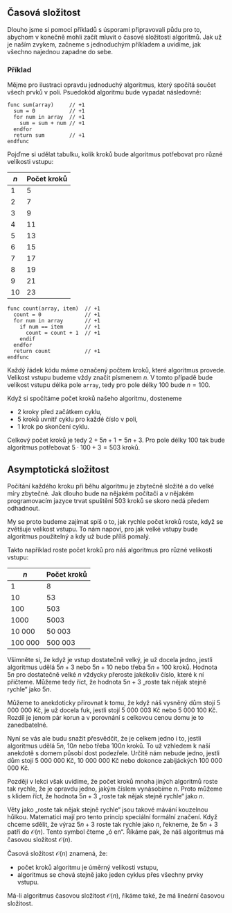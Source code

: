 ## Časová složitost

Dlouho jsme si pomocí příkladů s úsporami připravovali půdu pro to, abychom v konečně mohli začít mluvit o časové složitosti algoritmů. Jak už je naším zvykem, začneme s jednoduchým příkladem a uvidíme, jak všechno najednou zapadne do sebe.

### Příklad

Mějme pro ilustraci opravdu jednoduchý algoritmus, který spočítá součet všech prvků v poli. Psuedokód algoritmu bude vypadat následovně:

```
func sum(array)     // +1
  sum = 0           // +1
  for num in array  // +1
    sum = sum + num // +1
  endfor
  return sum        // +1
endfunc
```

Pojďme si udělat tabulku, kolik kroků bude algoritmus potřebovat pro různé velikosti vstupu: 

| $n$     | Počet kroků |
| ------- | ----------- |
| 1       | 5           |
| 2       | 7           |
| 3       | 9           |
| 4       | 11          |
| 5       | 13          |
| 6       | 15          |
| 7       | 17          |
| 8       | 19          |
| 9       | 21          |
| 10      | 23          |



```
func count(array, item)  // +1
  count = 0              // +1
  for num in array       // +1
    if num == item       // +1
      count = count + 1  // +1
    endif
  endfor
  return count           // +1
endfunc
```

Každý řádek kódu máme označený počtem kroků, které algoritmus provede. Velikost vstupu budeme vždy značit písmenem $n$. V tomto případě bude velikost vstupu délka pole `array`, tedy pro pole délky 100 bude $n = 100$.

Když si spočítáme počet kroků našeho algoritmu, dosteneme

- 2 kroky před začátkem cyklu,
- 5 kroků uvnitř cyklu pro každé číslo v poli,
- 1 krok po skončení cyklu.

Celkový počet kroků je tedy $2 + 5n + 1 = 5n + 3$. Pro pole délky 100 tak bude algoritmus potřebovat $5 \cdot 100 + 3 = 503$ kroků.

## Asymptotická složitost

Počítání každého kroku při běhu algoritmu je zbytečně složité a do velké míry zbytečné. Jak dlouho bude na nějakém počítači a v nějakém programovacím jazyce trvat spuštění 503 kroků se skoro nedá předem odhadnout.

My se proto budeme zajímat spíš o to, jak rychle počet kroků roste, když se zvětšuje velikost vstupu. To nám napoví, pro jak velké vstupy bude algoritmus použitelný a kdy už bude příliš pomalý.

Takto například roste počet kroků pro náš algoritmus pro různé velikosti vstupu:

| $n$     | Počet kroků |
| ------- | ----------- |
| 1       | 8           |
| 10      | 53          |
| 100     | 503         |
| 1000    | 5003        |
| 10 000  | 50 003      |
| 100 000 | 500 003     |

Všimněte si, že když je vstup dostatečně velký, je už docela jedno, jestli algoritmus udělá $5n + 3$ nebo $5n + 10$ nebo třeba $5n + 100$ kroků. Hodnota $5n$ pro dostatečně velké $n$ vždycky přeroste jakékoliv číslo, které k ní přičteme. Můžeme tedy říct, že hodnota $5n + 3$ „roste tak nějak stejně rychle“ jako $5n$.

Můžeme to anekdoticky přirovnat k tomu, že když náš vysněný dům stojí 5 000 000 Kč, je už docela fuk, jestli stojí 5 000 003 Kč nebo 5 000 100 Kč. Rozdíl je jenom pár korun a v porovnání s celkovou cenou domu je to zanedbatelné.

Nyní se vás ale budu snažit přesvědčit, že je celkem jedno i to, jestli algoritmus udělá $5n$, $10n$ nebo třeba $100n$ kroků. To už vzhledem k naší anekdotě s domem působí dost podezřele. Určitě nám nebude jedno, jestli dům stojí 5 000 000 Kč, 10 000 000 Kč nebo dokonce zabijáckých 100 000 000 Kč.

Později v lekci však uvidíme, že počet kroků mnoha jiných algoritmů roste tak rychle, že je opravdu jedno, jakým číslem vynásobíme $n$. Proto můžeme s klidem říct, že hodnota $5n + 3$ „roste tak nějak stejně rychle“ jako $n$.

Věty jako „roste tak nějak stejně rychle“ jsou takové mávání kouzelnou hůlkou. Matematici mají pro tento princip speciální formální značení. Když chceme sdělit, že výraz $5n + 3$ roste tak rychle jako $n$, řekneme, že $5n + 3$ patří do $\mathcal{O}(n)$. Tento symbol čteme „ó en“. Říkáme pak, že náš algoritmus má časovou složitost $\mathcal{O}(n)$.

Časová složitost $\mathcal{O}(n)$ znamená, že:

- počet kroků algoritmu je úměrný velikosti vstupu,
- algoritmus se chová stejně jako jeden cyklus přes všechny prvky vstupu.

Má-li algoritmus časovou složitost $\mathcal{O}(n)$, říkáme také, že má lineární časovou složitost.
